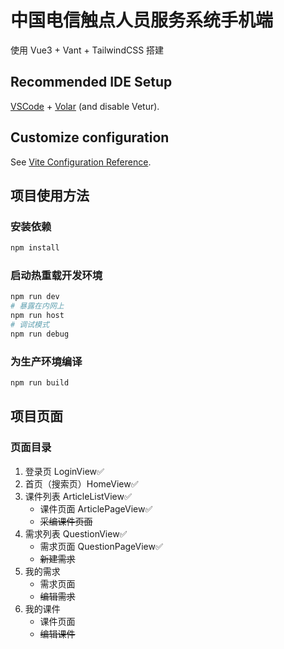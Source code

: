 # 中国电信触点人员服务系统手机端

使用 Vue3 + Vant + TailwindCSS 搭建

## Recommended IDE Setup

[VSCode](https://code.visualstudio.com/) + [Volar](https://marketplace.visualstudio.com/items?itemName=Vue.volar) (and disable Vetur).

## Customize configuration

See [Vite Configuration Reference](https://vitejs.dev/config/).

## 项目使用方法

### 安装依赖

```sh
npm install
```

### 启动热重载开发环境

```sh
npm run dev
# 暴露在内网上
npm run host
# 调试模式
npm run debug
```

### 为生产环境编译

```sh
npm run build
```



## 项目页面

### 页面目录

1. 登录页 LoginView✅
2. 首页（搜索页）HomeView✅
3. 课件列表 ArticleListView✅
   - 课件页面 ArticlePageView✅
   - ~~采编课件页面~~
4. 需求列表 QuestionView✅
   - 需求页面 QuestionPageView✅
   - ~~新建需求~~
5. 我的需求
   - 需求页面
   - ~~编辑需求~~
6. 我的课件
   - 课件页面
   - ~~编辑课件~~
